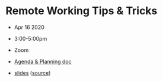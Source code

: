 # Remote Working Tips & Tricks
- Apr  16 2020
- 3:00-5:00pm
- Zoom

- [Agenda & Planning doc](https://docs.google.com/document/d/1p9djETurNGB0YOItXtNQIYSBM2VE7y3Ltc3Gx9kQAyU/edit)
- [slides](https://flatironinstitute.github.io/learn-sciware-dev/07_RemoteWork/slides.html) ([source](content.md))
